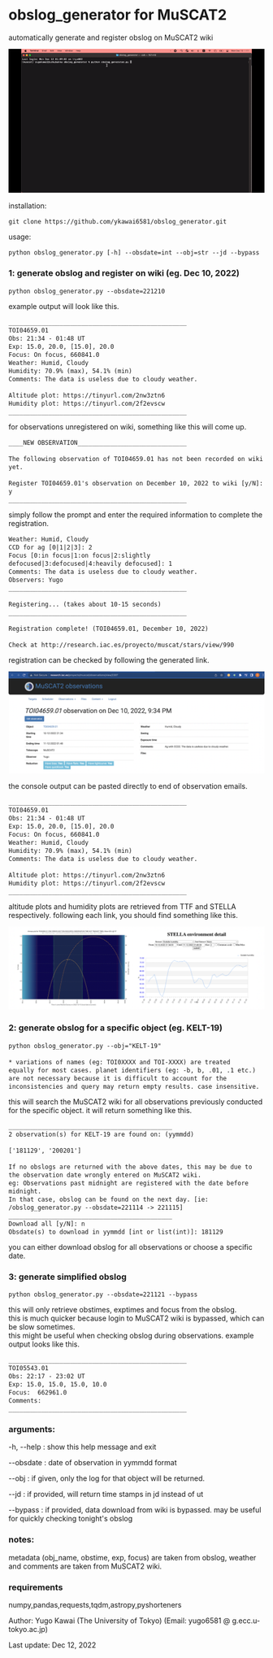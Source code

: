 # obslog_generator for MuSCAT2

automatically generate and register obslog on MuSCAT2 wiki

![demo](/img/obslog_generator_demo.gif)

installation:

	git clone https://github.com/ykawai6581/obslog_generator.git

usage: 

	python obslog_generator.py [-h] --obsdate=int --obj=str --jd --bypass

### 1: generate obslog and register on wiki (eg. Dec 10, 2022)

	python obslog_generator.py --obsdate=221210
	
example output will look like this.

	_________________________________________________
	TOI04659.01
	Obs: 21:34 - 01:48 UT
	Exp: 15.0, 20.0, [15.0], 20.0
	Focus: On focus, 660841.0
	Weather: Humid, Cloudy
	Humidity: 70.9% (max), 54.1% (min)
	Comments: The data is useless due to cloudy weather.

	Altitude plot: https://tinyurl.com/2nw3ztn6
	Humidity plot: https://tinyurl.com/2f2evscw
	_________________________________________________

for observations unregistered on wiki, something like this will come up.

	____NEW OBSERVATION______________________________

	The following observation of TOI04659.01 has not been recorded on wiki yet.

	Register TOI04659.01's observation on December 10, 2022 to wiki [y/N]: y
	_________________________________________________
	
simply follow the prompt and enter the required information to complete the registration. 

	Weather: Humid, Cloudy
	CCD for ag [0|1|2|3]: 2
	Focus [0:in focus|1:on focus|2:slightly defocused|3:defocused|4:heavily defocused]: 1
	Comments: The data is useless due to cloudy weather.
	Observers: Yugo
	_________________________________________________

	Registering... (takes about 10-15 seconds)
	_________________________________________________

	Registration complete! (TOI04659.01, December 10, 2022)

	Check at http://research.iac.es/proyecto/muscat/stars/view/990
	
registration can be checked by following the generated link.
	
![registration](/img/registration_demo.png)

the console output can be pasted directly to end of observation emails.

	_________________________________________________
	TOI04659.01
	Obs: 21:34 - 01:48 UT
	Exp: 15.0, 20.0, [15.0], 20.0
	Focus: On focus, 660841.0
	Weather: Humid, Cloudy
	Humidity: 70.9% (max), 54.1% (min)
	Comments: The data is useless due to cloudy weather.

	Altitude plot: https://tinyurl.com/2nw3ztn6
	Humidity plot: https://tinyurl.com/2f2evscw
	_________________________________________________

altitude plots and humidity plots are retrieved from TTF and STELLA respectively. following each link, you should find something like this.

![altitude and humidity plots](/img/sample_altitude_humidity_plots.png)

### 2: generate obslog for a specific object (eg. KELT-19)

	python obslog_generator.py --obj="KELT-19"
	
	* variations of names (eg: TOI0XXXX and TOI-XXXX) are treated 
	equally for most cases. planet identifiers (eg: -b, b, .01, .1 etc.) 
	are not necessary because it is difficult to account for the 
	inconsistencies and query may return empty results. case insensitive.
	
this will search the MuSCAT2 wiki for all observations previously conducted for the specific object. it will return something like this.

	_____________________________________________
	2 observation(s) for KELT-19 are found on: (yymmdd)

	['181129', '200201']

	If no obslogs are returned with the above dates, this may be due to the observation date wrongly entered on MuSCAT2 wiki.           
	eg: Observations past midnight are registered with the date before midnight.           
	In that case, obslog can be found on the next day. [ie: /obslog_generator.py --obsdate=221114 -> 221115]
	_____________________________________________
	Download all [y/N]: n
	Obsdate(s) to download in yymmdd [int or list(int)]: 181129
	
you can either download obslog for all observations or choose a specific date.

### 3: generate simplified obslog

	python obslog_generator.py --obsdate=221121 --bypass

this will only retrieve obstimes, exptimes and focus from the obslog. <br/>
this is much quicker because login to MuSCAT2 wiki is bypassed, which can be slow sometimes. <br/> this might be useful when checking obslog during observations. example output looks like this.

	_________________________________________________
	TOI05543.01
	Obs: 22:17 - 23:02 UT
	Exp: 15.0, 15.0, 15.0, 10.0
	Focus:  662961.0
	Comments:
	_________________________________________________

### arguments:

  -h, --help              : show this help message and exit

  --obsdate        	  : date of observation in yymmdd format

  --obj			  : if given, only the log for that object will be returned.

  --jd 			  : if provided, will return time stamps in jd instead of ut

  --bypass 		  : if provided, data download from wiki is bypassed. may be useful for 
			    quickly checking tonight's obslog

### notes:
metadata (obj_name, obstime, exp, focus) are taken from obslog, weather and comments are taken from MuSCAT2 wiki.<br/>

### requirements
numpy,pandas,requests,tqdm,astropy,pyshorteners

Author: Yugo Kawai (The University of Tokyo)
(Email: yugo6581 @ g.ecc.u-tokyo.ac.jp)

Last update: Dec 12, 2022
